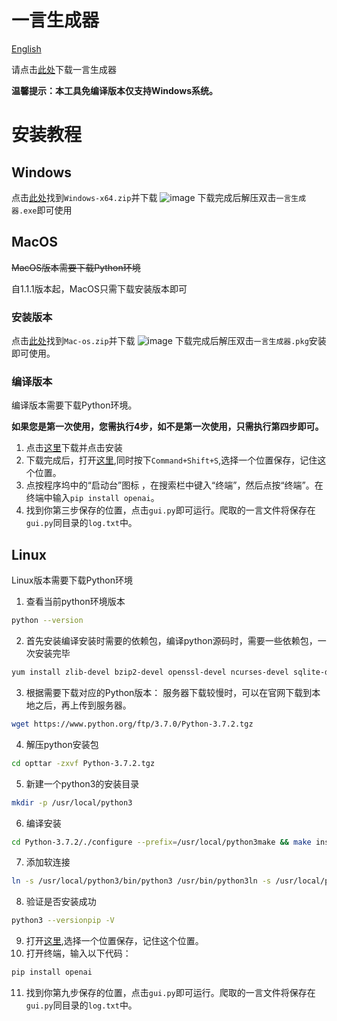# 一言生成器

[English](https://github.com/haloged/get_hitokoto/blob/main/README_EN.md)

请点击[此处](https://github.com/haloged/get_hitokoto/releases)下载一言生成器

**温馨提示：本工具免编译版本仅支持Windows系统。**

# 安装教程
## Windows
点击[此处](https://github.com/haloged/get_hitokoto/releases)找到`Windows-x64.zip`并下载
![image](https://github.com/haloged/get_hitokoto/assets/101408211/6995edc6-7a72-446e-95d8-98957f747068)
下载完成后解压双击`一言生成器.exe`即可使用

## MacOS
~~MacOS版本需要下载Python环境~~

自1.1.1版本起，MacOS只需下载安装版本即可
### 安装版本
点击[此处](https://github.com/haloged/get_hitokoto/releases)找到`Mac-os.zip`并下载
![image](https://github.com/haloged/get_hitokoto/assets/101408211/ccab7fa8-7b2c-4814-bd11-aabd4a358eca)
下载完成后解压双击`一言生成器.pkg`安装即可使用。

### 编译版本
编译版本需要下载Python环境。

**如果您是第一次使用，您需执行4步，如不是第一次使用，只需执行第四步即可。**
1. 点击[这里](https://www.python.org/ftp/python/3.8.3/python-3.8.3-macosx10.9.pkg)下载并点击安装
2. 下载完成后，打开[这里](https://github.com/haloged/get_hitokoto/blob/main/gui.py),同时按下`Command+Shift+S`,选择一个位置保存，记住这个位置。
3. 点按程序坞中的“启动台”图标 ，在搜索栏中键入“终端”，然后点按“终端”。在终端中输入`pip install openai`。
4. 找到你第三步保存的位置，点击`gui.py`即可运行。爬取的一言文件将保存在`gui.py`同目录的`log.txt`中。
## Linux
Linux版本需要下载Python环境
1. 查看当前python环境版本
```sh
python --version
```
2. 首先安装编译安装时需要的依赖包，编译python源码时，需要一些依赖包，一次安装完毕
```sh
yum install zlib-devel bzip2-devel openssl-devel ncurses-devel sqlite-devel readline-devel tk-devel gcc make libffi-devel
```
3. 根据需要下载对应的Python版本：
服务器下载较慢时，可以在官网下载到本地之后，再上传到服务器。
```sh
wget https://www.python.org/ftp/3.7.0/Python-3.7.2.tgz
```
4. 解压python安装包
```sh
cd opttar -zxvf Python-3.7.2.tgz
```
5. 新建一个python3的安装目录
```sh
mkdir -p /usr/local/python3
```
6. 编译安装
```sh
cd Python-3.7.2/./configure --prefix=/usr/local/python3make && make install
```
7. 添加软连接
```sh
ln -s /usr/local/python3/bin/python3 /usr/bin/python3ln -s /usr/local/python3/bin/pip3 /usr/bin/pip3
```
8. 验证是否安装成功
```sh
python3 --versionpip -V
```
9. 打开[这里](https://github.com/haloged/get_hitokoto/blob/main/gui.py),选择一个位置保存，记住这个位置。
10. 打开终端，输入以下代码：
```sh
pip install openai
```
11. 找到你第九步保存的位置，点击`gui.py`即可运行。爬取的一言文件将保存在`gui.py`同目录的`log.txt`中。
